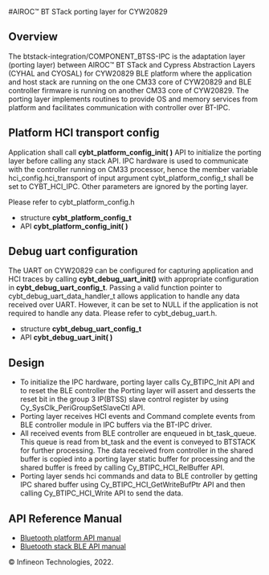﻿#AIROC™ BT STack porting layer for CYW20829

## Overview
The btstack-integration/COMPONENT_BTSS-IPC is the adaptation layer (porting layer) between AIROC™ BT STack and 
Cypress Abstraction Layers (CYHAL and CYOSAL) for CYW20829 BLE platform where the application and host stack are running on the one CM33 core of CYW20829 and BLE controller firmware is running on another CM33 core of CYW20829.
The porting layer implements routines to provide OS and memory services from platform and facilitates communication with controller over BT-IPC.

## Platform HCI transport config
Application shall call **cybt_platform_config_init( )** API to initialize the porting layer before calling any stack API.
IPC hardware is used to communicate with the controller running on CM33 processor, hence the member variable hci_config.hci_transport of input argument cybt_platform_config_t shall be set to CYBT_HCI_IPC.
Other parameters are ignored by the porting layer.

Please refer to cybt_platform_config.h 

*  structure **cybt_platform_config_t**
*  API **cybt_platform_config_init( )**

## Debug uart configuration
The UART on CYW20829 can be configured for capturing application and HCI traces by calling **cybt_debug_uart_init()** with appropriate configuration in **cybt_debug_uart_config_t**.
Passing a valid function pointer to cybt_debug_uart_data_handler_t allows application to handle any data received over UART. However, it can be set to NULL if the application is not required to handle any data.
Please refer to cybt_debug_uart.h.

*  structure **cybt_debug_uart_config_t**
*  API **cybt_debug_uart_init( )**

## Design 
* To initialize the IPC hardware, porting layer calls Cy_BTIPC_Init API and to reset the BLE controller the Porting layer will assert and desserts the reset bit in the group 3 IP(BTSS) slave control register by using Cy_SysClk_PeriGroupSetSlaveCtl API.
* Porting layer receives HCI events and Command complete events from BLE controller module in IPC buffers via the BT-IPC driver.
* All received events from BLE controller are enqueued in bt_task_queue. This queue is read from bt_task and the event is conveyed to BTSTACK for further processing. The data received from controller in the shared buffer is copied into a porting layer static buffer for processing and the shared buffer is freed by calling Cy_BTIPC_HCI_RelBuffer  API.
* Porting layer sends hci commands and data to BLE controller by getting IPC shared buffer using Cy_BTIPC_HCI_GetWriteBufPtr API and then calling Cy_BTIPC_HCI_Write API to send the data.


## API Reference Manual
 - [Bluetooth platform API manual](https://infineon.github.io/btstack-integration/COMPONENT_BTSS-IPC/docs/api_reference_manual/html/index.html)
 - [Bluetooth stack BLE API manual](https://infineon.github.io/btstack/ble/api_reference_manual/html/index.html)
    
© Infineon Technologies, 2022.
